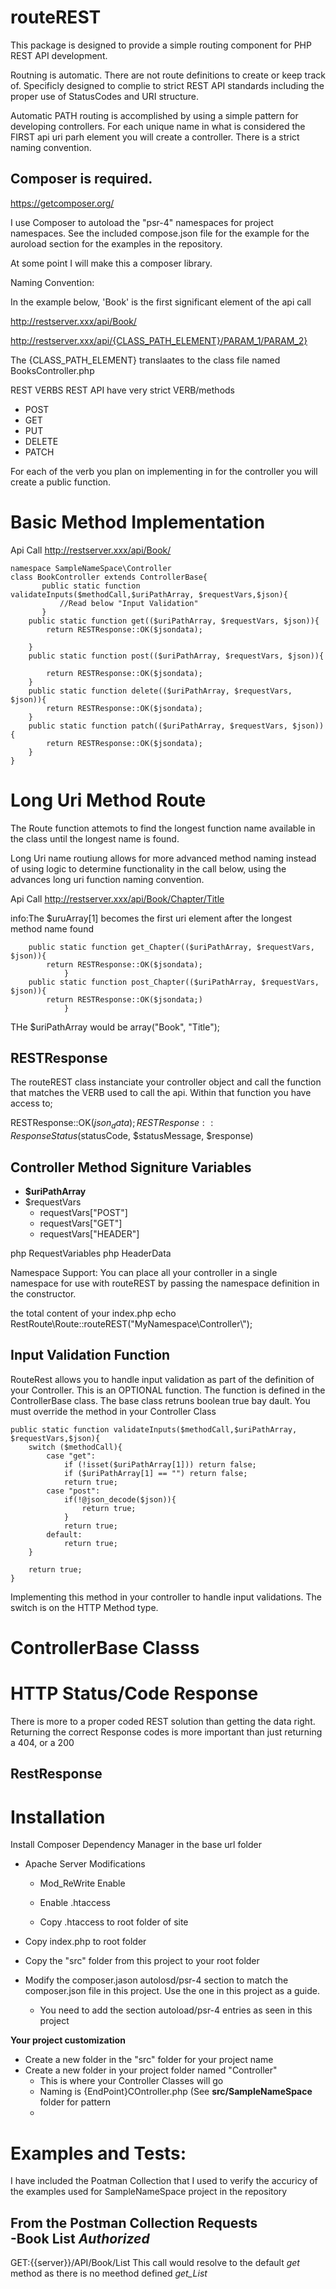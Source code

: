 routeREST
=====

This package is designed to provide a simple routing component for PHP REST API development.

Routning is automatic. There are not route definitions to create or keep track of. Specificly
designed to complie to strict REST API standards including the proper use of StatusCodes and
URI structure.

Automatic PATH routing is accomplished by using a simple pattern for developing controllers.
For each unique name in what is considered the FIRST api uri parh element you will create a
controller. There is a strict naming convention.

Composer is required.
-----
https://getcomposer.org/

I use Composer to autoload the "psr-4" namespaces for project namespaces. See the included compose.json file for the example for the auroload section for the examples in the repository.

At some point I will make this a composer library.


Naming Convention:

In the example below, 'Book' is the first significant element of the api call

http://restserver.xxx/api/Book/

http://restserver.xxx/api/{CLASS_PATH_ELEMENT}/PARAM_1/PARAM_2}

The {CLASS_PATH_ELEMENT} translaates to the class file named BooksController.php


REST VERBS
REST API have very strict VERB/methods

- POST
- GET
- PUT
- DELETE
- PATCH

For each of the verb you plan on implementing in for the controller you will create a public function.

Basic Method Implementation
=====

Api Call
http://restserver.xxx/api/Book/

	namespace SampleNameSpace\Controller
	class BookController extends ControllerBase{
	       public static function validateInputs($methodCall,$uriPathArray, $requestVars,$json){
	       	   //Read below "Input Validation"
	       }
		public static function get(($uriPathArray, $requestVars, $json)){
			return RESTResponse::OK($jsondata);
			
		}
		public static function post(($uriPathArray, $requestVars, $json)){
			
			return RESTResponse::OK($jsondata);
		}
		public static function delete(($uriPathArray, $requestVars, $json)){
			return RESTResponse::OK($jsondata);
		}
		public static function patch(($uriPathArray, $requestVars, $json)){
			return RESTResponse::OK($jsondata);
		}		
	}

Long Uri Method Route
=====

The Route function attemots to find the longest function name available in the class until the longest name is found.

Long Uri name routiung allows for more advanced method naming instead of using logic to determine functionality in the call below, using the advances long uri function naming convention.

Api Call
http://restserver.xxx/api/Book/Chapter/Title

info:The $uruArray[1] becomes the first uri element after the longest method name found
		
		public static function get_Chapter(($uriPathArray, $requestVars, $json)){
			return RESTResponse::OK($jsondata);
                }
		public static function post_Chapter(($uriPathArray, $requestVars, $json)){
			return RESTResponse::OK($jsondata;)
                }
		
THe $uriPathArray would be array("Book", "Title");

RESTResponse
------------ 
The routeREST class instanciate your controller object and call the function that matches the VERB used to call the api.
Within that function you have access to;

RESTResponse::OK($json_data);
RESTResponse::ResponseStatus($statusCode, $statusMessage, $response)


Controller Method Signiture Variables
------------------
- **$uriPathArray**
- $requestVars
	- requestVars["POST"]
	- requestVars["GET"]
	- requestVars["HEADER"]
	
php RequestVariables
php HeaderData

Namespace Support:
You can place all your controller in a single namespace for use with routeREST by passing the namespace definition in the
constructor.

the total content of your index.php
	echo RestRoute\Route::routeREST("MyNamespace\\Controller\\");


Input Validation Function
------

RouteRest allows you to handle input validation as part of the definition of your Controller. This is an OPTIONAL function. The function is defined in the ControllerBase class. The base class retruns boolean true bay dault. You must override the method in your Controller Class

	public static function validateInputs($methodCall,$uriPathArray, $requestVars,$json){
		switch ($methodCall){
			case "get":
				if (!isset($uriPathArray[1])) return false;
				if ($uriPathArray[1] == "") return false;
				return true;
			case "post":
				if(!@json_decode($json)){
					return true;
				}
				return true;
			default:
				return true;
		}
		
		return true;
	}

Implementing this method in your controller to handle input validations. The switch is on the HTTP Method type.

ControllerBase Classs
=====


HTTP Status/Code Response
=========================
There is more to a proper coded REST solution than getting the data right. Returning the correct Response codes is more important than just returning a 404, or a 200

RestResponse
------------


Installation
=====
Install Composer Dependency Manager in the base url folder

- Apache Server Modifications   

	- Mod_ReWrite Enable  

	- Enable .htaccess  

	- Copy .htaccess to root folder of site  

- Copy index.php to root folder

- Copy the "src" folder from this project to your root folder

- Modify the composer.jason autolosd/psr-4 section to match the composer.json file in this project. Use the one in this project as a guide.
	- You need to add the section autoload/psr-4 entries as seen in this project
		
	
**Your project customization**  
- Create a new folder in the "src" folder for your project name
- Create a new folder in your project folder named "Controller"
	- This is where your Controller Classes will go
	- Naming is {EndPoint}COntroller.php (See **src/SampleNameSpace** folder for pattern
	- 


Examples and Tests:
=====
I have included the Poatman Collection that I used to verify the accuricy of the examples used for SampleNameSpace project in the repository

From the Postman Collection Requests  
-Book List *Authorized*
----
GET:{{server}}/API/Book/List
This call would resolve to the default *get* method as there is no meethod defined *get_List*

